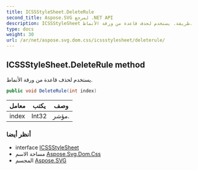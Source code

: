```yaml
---
title: ICSSStyleSheet.DeleteRule
second_title: Aspose.SVG لمرجع .NET API
description: ICSSStyleSheet طريقة. يستخدم لحذف قاعدة من ورقة الأنماط.
type: docs
weight: 30
url: /ar/net/aspose.svg.dom.css/icssstylesheet/deleterule/
---
```

## ICSSStyleSheet.DeleteRule method

يستخدم لحذف قاعدة من ورقة الأنماط.

```csharp
public void DeleteRule(int index)
```

| معامل | يكتب | وصف |
| --- | --- | --- |
| index | Int32 | مؤشر. |

### أنظر أيضا

* interface [ICSSStyleSheet](../)
* مساحة الاسم [Aspose.Svg.Dom.Css](../../icssstylesheet/)
* المجسم [Aspose.SVG](../../../)


